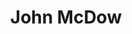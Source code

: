 ---
title: John McDow
layout: profile-pro
image: http://via.placeholder.com/150x150
location: Westbay, Grand Cayman
# affiliates: 
irt-affiliation: Pro Staff
links:
    instagram: https://www.instagram.com/captjohndmfishing/
    facebook: https://www.facebook.com/john.mcdow.7

---